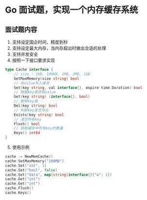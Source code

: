 # Go 面试题，实现一个内存缓存系统
## 面试题内容
1. 支持设定国企时间，精度到秒
2. 支持设定最大内存，当内存超出时做出合适的处理
3. 支持并发安全
4. 按照一下接口要求实现
```go
type Cache interface {
	// size : 1KB, 100KB, 1MB, 2MB, 1GB 
	SetMaxMemory(size string) bool
	// 将value写入缓存
	Set(key string, val interface{}, expire time.Duration) bool
	// 根据key值获取value
	Get(key string) (interface{}, bool)
	// 删除key值
	Del(key string) bool
	// 判断key是否存在
	Exists(key string) bool
	// 清空所有key
	Flush() bool
	// 获取缓存中所有key的数量
	Keys() int64
}
```
5. 使用示例
```go
cache := NewMemCache()
cache.SetMaxMemory("100MB")
cache.Set("int", 1)
cache.Set("bool", false)
cache.Set("data", map[string]interface{}{"a": 1})
cache.Get("int")
cache.Get("int")
cache.Flush()
cache.Keys()
```